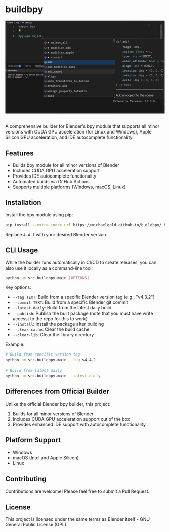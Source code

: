 # buildbpy

![bpy](.github/images/bpy.jpg)

---
A comprehensive builder for Blender's bpy module that supports all minor versions with CUDA GPU acceleration (for Linux and Windows), Apple Silicon GPU acceleration, and IDE autocomplete functionality.

## Features

- Builds bpy module for all minor versions of Blender
- Includes CUDA GPU acceleration support
- Provides IDE autocomplete functionality
- Automated builds via GitHub Actions
- Supports multiple platforms (Windows, macOS, Linux)

## Installation

Install the bpy module using pip:

```bash
pip install --extra-index-url https://michaelgold.github.io/buildbpy/ bpy==4.4.1
```

Replace `4.4.1` with your desired Blender version.

## CLI Usage

While the builder runs automatically in CI/CD to create releases, you can also use it locally as a command-line tool:

```bash
python -m src.buildbpy.main [OPTIONS]
```

Key options:
- `--tag TEXT`: Build from a specific Blender version tag (e.g., "v4.3.2")
- `--commit TEXT`: Build from a specific Blender git commit
- `--latest-daily`: Build from the latest daily build
- `--publish`: Publish the built package (note that you must have write accesst to the repo for this to work)
- `--install`: Install the package after building
- `--clear-cache`: Clear the build cache
- `--clear-lib`: Clear the library directory

Example:
```bash
# Build from specific version tag
python -m src.buildbpy.main --tag v4.4.1

# Build from latest daily
python -m src.buildbpy.main --latest-daily
```

## Differences from Official Builder

Unlike the official Blender bpy builder, this project:
1. Builds for all minor versions of Blender
2. Includes CUDA GPU acceleration support out of the box
3. Provides enhanced IDE support with autocomplete functionality

## Platform Support

- Windows
- macOS (Intel and Apple Silicon)
- Linux

## Contributing

Contributions are welcome! Please feel free to submit a Pull Request.

## License

This project is licensed under the same terms as Blender itself - GNU General Public License (GPL). 
